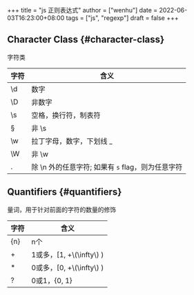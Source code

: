 +++
title = "js 正则表达式"
author = ["wenhu"]
date = 2022-06-03T16:23:00+08:00
tags = ["js", "regexp"]
draft = false
+++

## Character Class {#character-class}

字符类

| 字符   | 含义                             |
|------|--------------------------------|
| \d     | 数字                             |
| \D     | 非数字                           |
| \s     | 空格，换行符，制表符             |
| &sect; | 非 \s                            |
| \w     | 拉丁字母，数字，下划线 _         |
| \W     | 非 \w                            |
| .      | 除 \n 外的任意字符; 如果有 `s` flag，则为任意字符 |


## Quantifiers {#quantifiers}

量词，用于针对前面的字符的数量的修饰

| 字符 | 含义                    |
|----|-----------------------|
| {n} | n个                     |
| +   | 1或多，[1, +\\(\infty\\) ) |
| \*  | 0或多，[0, +\\(\infty\\) ) |
| ?   | 0或1，{0, 1}            |
